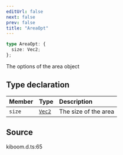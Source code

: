 ```yaml
---
editUrl: false
next: false
prev: false
title: "AreaOpt"
---
```


```ts
type AreaOpt: {
  size: Vec2;
};
```

The options of the area object

## Type declaration

| Member | Type | Description |
| :------ | :------ | :------ |
| `size` | [`Vec2`]( https://kaboomjs.com/#Vec2 ) | The size of the area |

## Source

kiboom.d.ts:65
